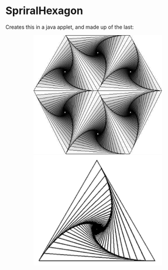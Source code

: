 # SpriralHexagon
Creates this in a java applet, and made up of the last: <p align="center">
  <img src="spiral1.jpg" width="350"/>
  <img src="spiral3.png" width="350"/>
</p>

